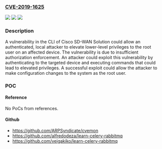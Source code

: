### [CVE-2019-1625](https://cve.mitre.org/cgi-bin/cvename.cgi?name=CVE-2019-1625)
![](https://img.shields.io/static/v1?label=Product&message=Cisco%20SD-WAN%20Solution&color=blue)
![](https://img.shields.io/static/v1?label=Version&message=unspecified%20&color=brightgreen)
![](https://img.shields.io/static/v1?label=Vulnerability&message=CWE-264&color=brightgreen)

### Description

A vulnerability in the CLI of Cisco SD-WAN Solution could allow an authenticated, local attacker to elevate lower-level privileges to the root user on an affected device. The vulnerability is due to insufficient authorization enforcement. An attacker could exploit this vulnerability by authenticating to the targeted device and executing commands that could lead to elevated privileges. A successful exploit could allow the attacker to make configuration changes to the system as the root user.

### POC

#### Reference
No PoCs from references.

#### Github
- https://github.com/ARPSyndicate/cvemon
- https://github.com/alfredodeza/learn-celery-rabbitmq
- https://github.com/veigakiko/learn-celery-rabbitmq

